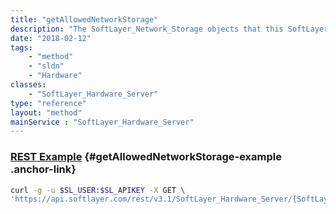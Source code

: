 ```yaml
---
title: "getAllowedNetworkStorage"
description: "The SoftLayer_Network_Storage objects that this SoftLayer_Hardware has access to."
date: "2018-02-12"
tags:
    - "method"
    - "sldn"
    - "Hardware"
classes:
    - "SoftLayer_Hardware_Server"
type: "reference"
layout: "method"
mainService : "SoftLayer_Hardware_Server"
---
```


### [REST Example](#getAllowedNetworkStorage-example) <a href="/article/rest/"><i class="fas fa-question"></i></a> {#getAllowedNetworkStorage-example .anchor-link} 
```bash
curl -g -u $SL_USER:$SL_APIKEY -X GET \
'https://api.softlayer.com/rest/v3.1/SoftLayer_Hardware_Server/{SoftLayer_Hardware_ServerID}/getAllowedNetworkStorage'
```
